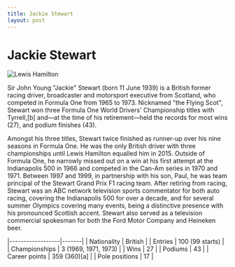 ```yaml
---
title: Jackie Stewart
layout: post
---
```


# Jackie Stewart

![Lewis Hamilton](https://upload.wikimedia.org/wikipedia/commons/thumb/4/4b/Jackie_Stewart_at_the_2014_WEC_Silverstone_round.jpg/220px-Jackie_Stewart_at_the_2014_WEC_Silverstone_round.jpg)

Sir John Young "Jackie" Stewart (born 11 June 1939) is a British former racing driver, broadcaster and motorsport executive from Scotland, who competed in Formula One from 1965 to 1973. Nicknamed "the Flying Scot", Stewart won three Formula One World Drivers' Championship titles with Tyrrell,[b] and—at the time of his retirement—held the records for most wins (27), and podium finishes (43).


Amongst his three titles, Stewart twice finished as runner-up over his nine seasons in Formula One. He was the only British driver with three championships until Lewis Hamilton equalled him in 2015. Outside of Formula One, he narrowly missed out on a win at his first attempt at the Indianapolis 500 in 1966 and competed in the Can-Am series in 1970 and 1971. Between 1997 and 1999, in partnership with his son, Paul, he was team principal of the Stewart Grand Prix F1 racing team. After retiring from racing, Stewart was an ABC network television sports commentator for both auto racing, covering the Indianapolis 500 for over a decade, and for several summer Olympics covering many events, being a distinctive presence with his pronounced Scottish accent. Stewart also served as a television commercial spokesman for both the Ford Motor Company and Heineken beer.


|------------------|-------|
| Nationality | British |
| Entries | 100 (99 starts) |
| Championships | 3 (1969, 1971, 1973) |
| Wins | 27 |
| Podiums | 43 |
| Career points | 359 (360)[a] |
| Pole positions | 17 |


